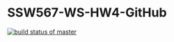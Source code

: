 # SSW567-WS-HW4-GitHub

[![build status of master](https://travis-ci.org/kavishsanghvi/SSW567-WS-HW4-GitHub.svg?branch=HW5a-Mocking)](https://travis-ci.org/kavishsanghvi/SSW567-WS-HW4-GitHub)
